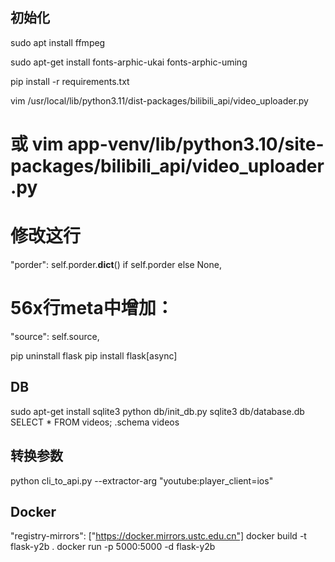 ## 初始化

sudo apt install ffmpeg

sudo apt-get install fonts-arphic-ukai fonts-arphic-uming

pip install -r requirements.txt

vim /usr/local/lib/python3.11/dist-packages/bilibili_api/video_uploader.py
# 或 vim app-venv/lib/python3.10/site-packages/bilibili_api/video_uploader.py
# 修改这行
"porder": self.porder.__dict__() if self.porder else None,
# 56x行meta中增加：
"source": self.source,

pip uninstall flask
pip install flask[async]

## DB

sudo apt-get install sqlite3
python db/init_db.py
sqlite3 db/database.db
SELECT * FROM videos;
.schema videos

## 转换参数

python cli_to_api.py --extractor-arg "youtube:player_client=ios"

## Docker

"registry-mirrors": ["https://docker.mirrors.ustc.edu.cn"]
docker build -t flask-y2b .
docker run -p 5000:5000 -d flask-y2b

